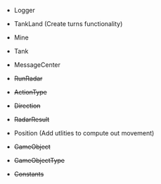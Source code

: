 - Logger
- TankLand (Create turns functionality)
- Mine
- Tank
- MessageCenter

- ~~RunRadar~~
- ~~ActionType~~
- ~~Direction~~
- ~~RadarResult~~
- Position (Add utlities to compute out movement)
- ~~GameObject~~
- ~~GameObjectType~~
- ~~Constants~~